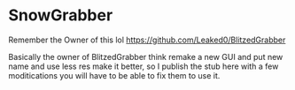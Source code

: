 # SnowGrabber
Remember the Owner of this lol https://github.com/Leaked0/BlitzedGrabber


Basically the owner of BlitzedGrabber think remake a new GUI and put new name and use less res make it better, so I publish the stub here with a few moditications you will have to be able to fix them to use it.

